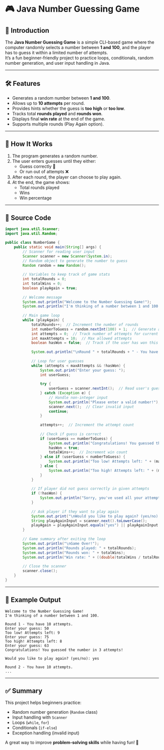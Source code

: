# 🎮 Java Number Guessing Game

## 📌 Introduction
The **Java Number Guessing Game** is a simple CLI-based game where the computer randomly selects a number between **1 and 100**, and the player has to guess it within a limited number of attempts.  
It’s a fun beginner-friendly project to practice loops, conditionals, random number generation, and user input handling in Java.

---

## 🛠️ Features
- Generates a random number between **1 and 100**.
- Allows up to **10 attempts** per round.
- Provides hints whether the guess is **too high** or **too low**.
- Tracks total **rounds played** and **rounds won**.
- Displays final **win rate** at the end of the game.
- Supports multiple rounds (Play Again option).

---

## 🚀 How It Works
1. The program generates a random number.
2. The user enters guesses until they either:
   - Guess correctly 🎯
   - Or run out of attempts ❌
3. After each round, the player can choose to play again.
4. At the end, the game shows:
   - Total rounds played
   - Wins
   - Win percentage

---

## 📂 Source Code

```java
import java.util.Scanner;
import java.util.Random;

public class NumberGame {
    public static void main(String[] args) {
        // Scanner for reading user input
        Scanner scanner = new Scanner(System.in);
        // Random object to generate the number to guess
        Random random = new Random();
        
        // Variables to keep track of game stats
        int totalRounds = 0;
        int totalWins = 0;
        boolean playAgain = true;
        
        // Welcome message
        System.out.println("Welcome to the Number Guessing Game!");
        System.out.println("I'm thinking of a number between 1 and 100.");
        
        // Main game loop
        while (playAgain) {
            totalRounds++;  // Increment the number of rounds
            int numberToGuess = random.nextInt(100) + 1;  // Generate a random number between 1 and 100
            int attempts = 0;  // Track number of attempts for current round
            int maxAttempts = 10;  // Max allowed attempts
            boolean hasWon = false;  // Track if the user has won this round
            
            System.out.println("\nRound " + totalRounds + " - You have " + maxAttempts + " attempts.");
            
            // Loop for user guesses
            while (attempts < maxAttempts && !hasWon) {
                System.out.print("Enter your guess: ");
                int userGuess;
                
                try {
                    userGuess = scanner.nextInt();  // Read user's guess
                } catch (Exception e) {
                    // Handle non-integer input
                    System.out.println("Please enter a valid number!");
                    scanner.next();  // Clear invalid input
                    continue;
                }
                
                attempts++;  // Increment the attempt count
                
                // Check if guess is correct
                if (userGuess == numberToGuess) {
                    System.out.println("Congratulations! You guessed the number in " + attempts + " attempts!");
                    hasWon = true;
                    totalWins++;  // Increment win count
                } else if (userGuess < numberToGuess) {
                    System.out.println("Too low! Attempts left: " + (maxAttempts - attempts));
                } else {
                    System.out.println("Too high! Attempts left: " + (maxAttempts - attempts));
                }
            }
            
            // If player did not guess correctly in given attempts
            if (!hasWon) {
                System.out.println("Sorry, you've used all your attempts. The number was " + numberToGuess + ".");
            }
            
            // Ask player if they want to play again
            System.out.print("\nWould you like to play again? (yes/no): ");
            String playAgainInput = scanner.next().toLowerCase();
            playAgain = playAgainInput.equals("yes") || playAgainInput.equals("y");
        }
        
        // Game summary after exiting the loop
        System.out.println("\nGame Over!");
        System.out.println("Rounds played: " + totalRounds);
        System.out.println("Rounds won: " + totalWins);
        System.out.println("Win rate: " + ((double)totalWins / totalRounds * 100) + "%");
        
        // Close the scanner
        scanner.close();
    }
}
```

---

## 🎯 Example Output

```
Welcome to the Number Guessing Game!
I'm thinking of a number between 1 and 100.

Round 1 - You have 10 attempts.
Enter your guess: 50
Too low! Attempts left: 9
Enter your guess: 75
Too high! Attempts left: 8
Enter your guess: 63
Congratulations! You guessed the number in 3 attempts!

Would you like to play again? (yes/no): yes

Round 2 - You have 10 attempts.
...
```

---

## ✅ Summary
This project helps beginners practice:
- Random number generation (`Random` class)
- Input handling with `Scanner`
- Loops (`while`, `for`)
- Conditionals (`if-else`)
- Exception handling (invalid input)

A great way to improve **problem-solving skills** while having fun! 🎉
